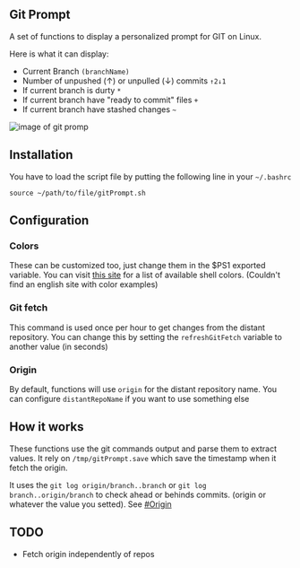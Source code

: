 ## Git Prompt

A set of functions to display a personalized prompt for GIT on Linux.

Here is what it can display:

+ Current Branch ``(branchName)``
+ Number of unpushed (↑) or unpulled (↓) commits ``↑2↓1``
+ If current branch is durty ``*``
+ If current branch have "ready to commit" files ``+``
+ If current branch have stashed changes ``~``

![image of git promp](http://i.gyazo.com/debaab4c53bc834bb146b73fa8f162d0.png)

## Installation

You have to load the script file by putting the following line in your ``~/.bashrc``

``
    source ~/path/to/file/gitPrompt.sh
``

## Configuration

### Colors

These can be customized too, just change them in the $PS1 exported variable. You can visit [this site](http://www.tux-planet.fr/les-codes-de-couleurs-en-bash/) for a list of available shell colors. (Couldn't find an english site with color examples)

### Git fetch

This command is used once per hour to get changes from the distant repository. You can change this by setting the ``refreshGitFetch`` variable to another value (in seconds)

### Origin

By default, functions will use ``origin`` for the distant repository name. You can configure ``distantRepoName`` if you want to use something else

## How it works

These functions use the git commands output and parse them to extract values. It rely on ``/tmp/gitPrompt.save`` which save the timestamp when it fetch the origin.

It uses the ``git log origin/branch..branch`` or ``git log branch..origin/branch`` to check ahead or behinds commits. (origin or whatever the value you setted). See [#Origin](#Origin)

## TODO

+ Fetch origin independently of repos
